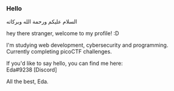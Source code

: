 ### Hello
السلام عليكم ورحمة الله وبركاته

hey there stranger, welcome to my profile! :D

I'm studying web development, cybersecurity and programming.       
Currently completing picoCTF challenges.  

If you'd like to say hello, you can find me here:      
Eda#9238 [Discord]

All the best, Eda.
<!--
**E-117/E-117** is a ✨ _special_ ✨ repository because its `README.md` (this file) appears on your GitHub profile.

Here are some ideas to get you started:

- 🔭 I’m currently working on ...
- 🌱 I’m currently learning ...
- 👯 I’m looking to collaborate on ...
- 🤔 I’m looking for help with ...
- 💬 Ask me about ...
- 📫 How to reach me: ...
- 😄 Pronouns: ...
- ⚡ Fun fact: ...
-->
